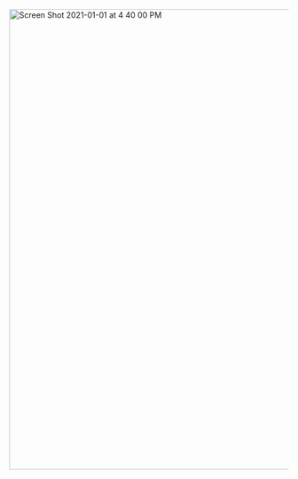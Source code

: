 <img width="829" alt="Screen Shot 2021-01-01 at 4 40 00 PM" src="https://user-images.githubusercontent.com/66393141/103446647-10548000-4c50-11eb-9a85-565f1b192674.png">
